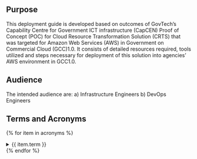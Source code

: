 ## Purpose

This deployment guide is developed based on outcomes of GovTech’s Capability Centre for Government ICT infrastructure (CapCEN) Proof of Concept (POC) for Cloud Resource Transformation Solution (CRTS) that was targeted for Amazon Web Services (AWS) in Government on Commercial  Cloud (GCC)1.0. It consists of detailed resources required, tools utilized and steps necessary for deployment of this solution into agencies’ AWS environment in GCC1.0.

## Audience

The intended audience are: 
a) Infrastructure Engineers
b) DevOps Engineers


## Terms and Acronyms

{% for item in acronyms %}
 <details>
  <summary>{{ item.term }}</summary>
   <p>{{ item.acronym1 }}</p>
   
   {% if item.acronym2 == nil %}
     <p>{{ item.acronym2 }}</p>
   {% endif %}

   {% if item.acronym3 == nil %}
     <p>{{ item.acronym3 }}</p>
   {% endif %}
   
 </details>
{% endfor %}